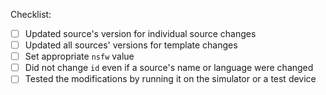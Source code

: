 Checklist:
- [ ] Updated source's version for individual source changes
- [ ] Updated all sources' versions for template changes
- [ ] Set appropriate `nsfw` value
- [ ] Did not change `id` even if a source's name or language were changed
- [ ] Tested the modifications by running it on the simulator or a test device 
